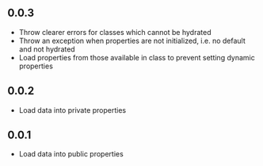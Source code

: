 ## 0.0.3
- Throw clearer errors for classes which cannot be hydrated
- Throw an exception when properties are not initialized, i.e. no default and not hydrated
- Load properties from those available in class to prevent setting dynamic properties

## 0.0.2
- Load data into private properties

## 0.0.1
- Load data into public properties
